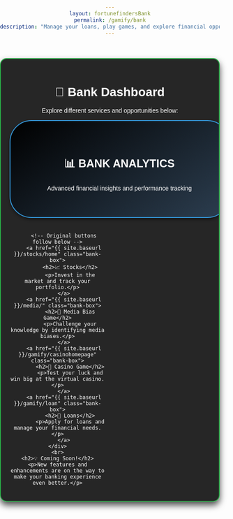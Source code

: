 ```yaml
---
layout: fortunefindersBank
permalink: /gamify/bank
description: "Manage your loans, play games, and explore financial opportunities with the Bank feature."
---
```


<style>
    body {
        text-align: center;
        font-family: 'Arial', sans-serif;
        background-size: cover;
        color: white;
        margin: 0;
        padding: 0;
        overflow-x: hidden;
        position: relative;
    }
    .container {
        max-width: 900px;
        margin: 50px auto;
        padding: 20px;
        background-color: rgba(0, 0, 0, 0.85);
        border-radius: 15px;
        box-shadow: 0 8px 15px rgba(0, 0, 0, 0.7);
        border: 2px solid #28a745;
        position: relative;
        overflow: hidden;
    }
    .bank-options {
        display: grid;
        grid-template-columns: 1fr;
        gap: 20px;
    }
    @media (min-width: 600px) {
        .bank-options {
            grid-template-columns: 1fr 1fr;
        }
    }
    .bank-box {
        display: flex;
        flex-direction: column;
        justify-content: center;
        align-items: center;
        text-decoration: none;
        padding: 20px;
        background: linear-gradient(145deg, #000000, #333333);
        color: white;
        border-radius: 50px;
        box-shadow: 0 4px 6px rgba(0, 0, 0, 0.4);
        border: 2px solid #28a745;
        transition: transform 0.3s, background-color 0.4s, box-shadow 0.3s;
        position: relative;
        overflow: hidden;
        cursor: pointer;
        width: 100%;
        height: 150px;
    }
    .bank-box:hover {
        background: linear-gradient(145deg, #28a745, #c0392b);
        transform: scale(1.05);
        box-shadow: 0 10px 20px rgba(40, 167, 69, 0.6);
    }
    /* Added specific styling for the analytics button */
    .bank-analytics-box {
        grid-column: 1 / -1;
        height: 180px;
        background: linear-gradient(145deg, #000000, #2c3e50) !important;
        border: 2px solid #3498db !important;
    }
    .bank-analytics-box h2 {
        font-size: 1.8em;
        margin-bottom: 10px;
    }
</style>

<div class="container">
    <h1>🏦 Bank Dashboard</h1>
    <p>Explore different services and opportunities below:</p>
    <div class="bank-options">
        <!-- Bank Analytics Button - Top and Larger -->
        <a href="{{ site.baseurl }}/gamify/bankanalytics" class="bank-box bank-analytics-box">
            <h2>📊 BANK ANALYTICS</h2>
            <p>Advanced financial insights and performance tracking</p>
        </a>

        <!-- Original buttons follow below -->
        <a href="{{ site.baseurl }}/stocks/home" class="bank-box">
            <h2>📈 Stocks</h2>
            <p>Invest in the market and track your portfolio.</p>
        </a>
        <a href="{{ site.baseurl }}/media/" class="bank-box">
            <h2>📰 Media Bias Game</h2>
            <p>Challenge your knowledge by identifying media biases.</p>
        </a>
        <a href="{{ site.baseurl }}/gamify/casinohomepage" class="bank-box">
            <h2>🎰 Casino Game</h2>
            <p>Test your luck and win big at the virtual casino.</p>
        </a>
        <a href="{{ site.baseurl }}/gamify/loan" class="bank-box">
            <h2>💸 Loans</h2>
            <p>Apply for loans and manage your financial needs.</p>
        </a>
    </div>
    <br>
    <h2>💡 Coming Soon!</h2>
    <p>New features and enhancements are on the way to make your banking experience even better.</p>
</div>